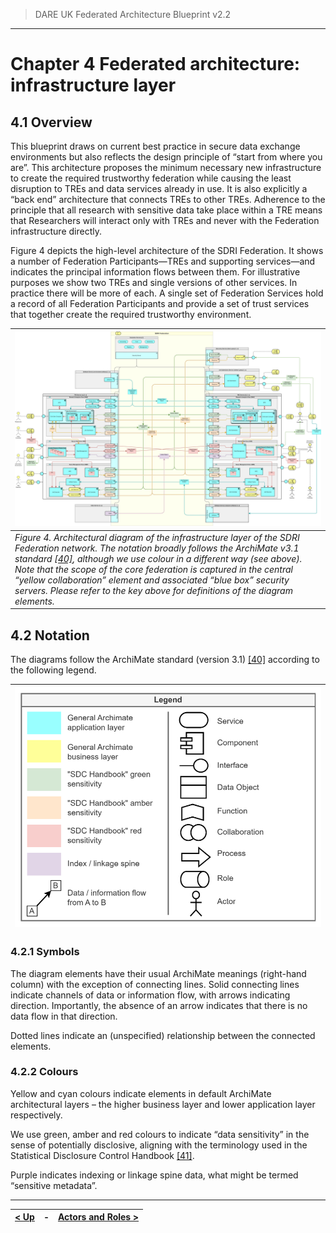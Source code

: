 > DARE UK Federated Architecture Blueprint  v2.2
----

# Chapter 4 Federated architecture: infrastructure layer
## 4.1 Overview

This blueprint draws on current best practice in secure data exchange environments but also reflects the design principle of “start from where you are”. This architecture proposes the minimum necessary new infrastructure to create the required trustworthy federation while causing the least disruption to TREs and data services already in use. It is also explicitly a “back end” architecture that connects TREs to other TREs. Adherence to the principle that all research with sensitive data take place within a TRE means that Researchers will interact only with TREs and never with the Federation infrastructure directly.

Figure 4 depicts the high-level architecture of the SDRI Federation. It shows a number of Federation Participants—TREs and supporting services—and indicates the principal information flows between them. For illustrative purposes we show two TREs and single versions of other services. In practice there will be more of each. A single set of Federation Services hold a record of all Federation Participants and provide a set of trust services that together create the required trustworthy environment.

| [![Architecture](../assets/images/federation-2-TRE_Federation_v2.0.jpg)](../assets/images/federation-2-TRE_Federation_v2.0.jpg) |
| ---- |
| _Figure 4. Architectural diagram of the infrastructure layer of the SDRI Federation network. The notation broadly follows the ArchiMate v3.1 standard [[40]](../References.md#ref-40), although we use colour in a different way (see above). Note that the scope of the core federation is captured in the central “yellow collaboration” element and associated “blue box” security servers. Please refer to the key above for definitions of the diagram elements._ |


## 4.2 Notation
The diagrams follow the ArchiMate standard (version 3.1) [[40]](../References.md#ref-40) according to the following legend.

| ![Legend](../assets/images/federation-2-legend.png) |
| ---- |


### 4.2.1 Symbols
The diagram elements have their usual ArchiMate meanings (right-hand column) with the exception of connecting lines.
Solid connecting lines indicate channels of data or information flow, with arrows indicating direction. Importantly, the absence of an arrow indicates that there is no data flow in that direction.

Dotted lines indicate an (unspecified) relationship between the connected elements. 

### 4.2.2 Colours

Yellow and cyan colours indicate elements in default ArchiMate architectural layers – the higher business layer and lower application layer respectively.

We use green, amber and red colours to indicate “data sensitivity” in the sense of potentially disclosive, aligning with the terminology used in the Statistical Disclosure Control Handbook [[41]](../References.md#ref-41).

Purple indicates indexing or linkage spine data, what might be termed “sensitive metadata”.


----

| [< Up](../) | - | [Actors and Roles >](4_2_Actors_And_Roles.md) |
| ---- | ---- | ---- |

